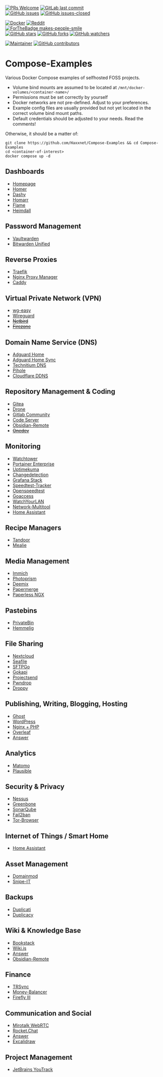 [![PRs Welcome](https://img.shields.io/badge/PRs-welcome-brightgreen.svg?style=flat-square)](http://makeapullrequest.com)
[![GitLab last commit](https://img.shields.io/github/last-commit/Haxxnet/Compose-Examples.svg)](https://GitHub.com/Haxxnet/Compose-Examples/commits/)<br>
[![GitHub issues](https://img.shields.io/github/issues/Haxxnet/Compose-Examples.svg)](https://GitHub.com/Haxxnet/Compose-Examples/issues/)
[![GitHub issues-closed](https://img.shields.io/github/issues-closed/Haxxnet/Compose-Examples.svg)](https://GitHub.com/Naereen/Haxxnet/Compose-Examples/issues?q=is%3Aissue+is%3Aclosed)

[![Docker](https://badgen.net/badge/icon/docker%20compose?icon=docker&label)](https://https://docker.com/)
[![Reddit](https://badgen.net/badge/icon/r%2fselfhosted?icon=reddit&label&color=red)](https://www.reddit.com/r/selfhosted)<br>
[![ForTheBadge makes-people-smile](http://ForTheBadge.com/images/badges/makes-people-smile.svg)](#)<br>
[![GitHub stars](https://img.shields.io/github/stars/Haxxnet/Compose-Examples.svg?style=social&label=Star&maxAge=2592000)](https://GitHub.com/Haxxnet/Compose-Examples/stargazers/)
[![GitHub forks](https://img.shields.io/github/forks/Haxxnet/Compose-Examples.svg?style=social&label=Fork&maxAge=2592000)](https://GitHub.com/Haxxnet/Compose-Examples/network/)
[![GitHub watchers](https://img.shields.io/github/watchers/Haxxnet/Compose-Examples.svg?style=social&label=Watch&maxAge=2592000)](https://GitHub.com/Haxxnet/Compose-Examples/watchers/)

[![Maintainer](https://img.shields.io/badge/maintainer-LRVT-orange)](https://github.com/l4rm4nd)
[![GitHub contributors](https://img.shields.io/github/contributors/Haxxnet/Compose-Examples.svg)](https://GitHub.com/Haxxnet/Compose-Examples/graphs/contributors/)

# Compose-Examples

Various Docker Compose examples of selfhosted FOSS projects.

- Volume bind mounts are assumed to be located at `/mnt/docker-volumes/<container-name>/`
- Permissions must be set correctly by yourself
- Docker networks are not pre-defined. Adjust to your preferences.
- Example config files are usually provided but not yet located in the correct volume bind mount paths.
- Default credentials should be adjusted to your needs. Read the comments!

Otherwise, it should be a matter of:
````
git clone https://github.com/Haxxnet/Compose-Examples && cd Compose-Examples
cd <container-of-interest>
docker compose up -d 
````

## Dashboards
- [Homepage](homepage)
- [Homer](homer)
- [Dashy](dashy)
- [Homarr](homarr)
- [Flame](flame)
- [Heimdall](heimdall)

## Password Management
- [Vaultwarden](vaultwarden)
- [Bitwarden Unified](bitwarden-unified)

## Reverse Proxies
- [Traefik](traefik)
- [Nginx Proxy Manager](nginx-proxy-manager)
- [Caddy](caddy)

## Virtual Private Network (VPN)
- [wg-easy](wg-easy)
- [Wireguard](wireguard)
- ~~[Netbird](https://github.com/netbirdio/netbird)~~
- ~~[Firezone](https://github.com/firezone/firezone)~~

## Domain Name Service (DNS)
- [Adguard Home](adguard-home)
- [Adguard Home Sync](adguard-home-sync)
- [Technitium DNS](technitium-dns)
- [Pihole](pihole)
- [Cloudflare DDNS](cloudflare-ddns)

## Repository Management & Coding
- [Gitea](gitea)
- [Drone](drone)
- [Gitlab Community](gitlab-ce)
- [Code Server](code-server)
- [Obsidian-Remote](obsidian-remote)
- ~~[Onedev](https://github.com/theonedev/onedev)~~

## Monitoring
- [Watchtower](watchtower)
- [Portainer Enterprise](portainer-ee)
- [Uptimekuma](uptimekuma)
- [Changedetection](changedetection)
- [Grafana Stack](grafana-monitoring)
- [Speedtest-Tracker](speedtest-tracker)
- [Openspeedtest](openspeedtest)
- [Goaccess](nginx-proxy-manager-goaccess)
- [WatchYourLAN](watchyourlan)
- [Network-Multitool](network-multitool)
- [Home Assistant](homeassistant)

## Recipe Managers
- [Tandoor](tandoor)
- [Mealie](mealie)

## Media Management
- [Immich](immich)
- [Photoprism](photoprism)
- [Deemix](deemix)
- [Papermerge](papermerge)
- [Paperless NGX](paperless-ngx)

## Pastebins
- [PrivateBin](privatebin)
- [Hemmelig](hemmelig)

## File Sharing
- [Nextcloud](nextcloud)
- [Seafile](seafile)
- [SFTPGo](sftpgo)
- [Gokapi](gokapi)
- [Projectsend](projectsend)
- [Pwndrop](pwndrop)
- [Droppy](droppy)

## Publishing, Writing, Blogging, Hosting
- [Ghost](ghost)
- [WordPress](wordpress)
- [Nginx + PHP](nginx-php)
- [Overleaf](overleaf)
- [Answer](answer)

## Analytics
- [Matomo](matomo)
- [Plausible](plausible)

## Security & Privacy
- [Nessus](nessus)
- [Greenbone](greenbone)
- [SonarQube](sonarqube)
- [Fail2ban](fail2ban)
- [Tor-Browser](tor-browser)

## Internet of Things / Smart Home
- [Home Assistant](homeassistant)

## Asset Management
- [Domainmod](domainmod)
- [Snipe-IT](snipe-it)

## Backups
- [Duplicati](duplicati)
- [Duplicacy](duplicacy)

## Wiki & Knowledge Base
- [Bookstack](bookstack)
- [Wiki.js](wikijs)
- [Answer](answer)
- [Obsidian-Remote](obsidian-remote)

## Finance
- [TRSync](trsync)
- [Money-Balancer](money-balancer)
- [Firefly III](firefly-iii)

## Communication and Social
- [Mirotalk WebRTC](mirotalk)
- [Rocket.Chat](rocketchat)
- [Answer](answer)
- [Excalidraw](excalidraw)

## Project Management
- [JetBrains YouTrack](youtrack)
